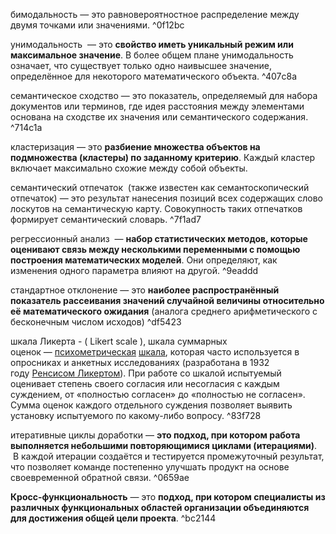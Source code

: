 бимодальность — это равновероятностное распределение между двумя точками или значениями. ^0f12bc

унимодальность  — это **свойство иметь уникальный режим или максимальное значение**. В более общем плане унимодальность означает, что существует только одно наивысшее значение, определённое для некоторого математического объекта. ^407c8a

семантическое сходство  — это показатель, определяемый для набора документов или терминов, где идея расстояния между элементами основана на сходстве их значения или семантического содержания. ^714c1a

кластеризация  — это **разбиение множества объектов на подмножества (кластеры) по заданному критерию**. Каждый кластер включает максимально схожие между собой объекты. 

семантический отпечаток  (также известен как семантоскопический отпечаток) — это результат нанесения позиций всех содержащих слово лоскутов на семантическую карту. Совокупность таких отпечатков формирует семантический словарь. ^7f1ad7

регрессионный анализ  — **набор статистических методов, которые оценивают связь между несколькими переменными с помощью построения математических моделей**. Они определяют, как изменения одного параметра влияют на другой. ^9eaddd

стандартное отклонение — это **наиболее распространённый показатель рассеивания значений случайной величины относительно её математического ожидания** (аналога среднего арифметического с бесконечным числом исходов) ^df5423

шкала Ликерта - ( Likert scale ), шкала суммарных оценок — [психометрическая](https://ru.wikipedia.org/wiki/%D0%9F%D1%81%D0%B8%D1%85%D0%BE%D0%BC%D0%B5%D1%82%D1%80%D0%B8%D1%8F "Психометрия") [шкала](https://ru.wikipedia.org/wiki/%D0%A8%D0%BA%D0%B0%D0%BB%D0%B0 "Шкала"), которая часто используется в опросниках и анкетных исследованиях (разработана в 1932 году [Ренсисом Ликертом](https://ru.wikipedia.org/w/index.php?title=%D0%9B%D0%B8%D0%BA%D0%B5%D1%80%D1%82,_%D0%A0%D0%B5%D0%BD%D1%81%D0%B8%D1%81&action=edit&redlink=1 "Ликерт, Ренсис (страница отсутствует)")). При работе со шкалой испытуемый оценивает степень своего согласия или несогласия с каждым суждением, от «полностью согласен» до «полностью не согласен». Сумма оценок каждого отдельного суждения позволяет выявить установку испытуемого по какому-либо вопросу.  ^83f728

итеративные циклы доработки — **это подход, при котором работа выполняется небольшими повторяющимися циклами (итерациями)**.  В каждой итерации создаётся и тестируется промежуточный результат, что позволяет команде постепенно улучшать продукт на основе своевременной обратной связи. ^0659ae

**Кросс-функциональность** — это **подход, при котором специалисты из различных функциональных областей организации объединяются для достижения общей цели проекта**. ^bc2144